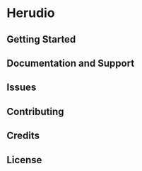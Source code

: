 Herudio
=======

Getting Started
---------------

Documentation and Support
-------------------------

Issues
------

Contributing
------------

Credits
-------

License
-------
